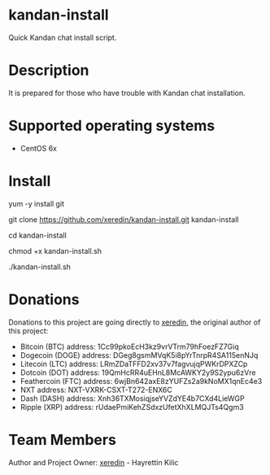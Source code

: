 # kandan-install
Quick Kandan chat install script.

Description
===========

It is prepared for those who have trouble with Kandan chat installation.

Supported operating systems
===========================
* CentOS 6x

Install
=======

yum -y install git

git clone https://github.com/xeredin/kandan-install.git kandan-install

cd kandan-install

chmod +x kandan-install.sh

./kandan-install.sh


Donations
=========

Donations to this project are going directly to [xeredin](https://github.com/xeredin), the original author of this project:

* Bitcoin (BTC) address: 1Cc99pkoEcH3kz9vrVTrm79hFoezFZ7Giq
* Dogecoin (DOGE) address: DGeg8gsmMVqK5i8pYrTnrpR4SA115enNJq
* Litecoin (LTC) address: LRmZDaTFFD2xv37v7fagvujqPWKrDPXZCp
* Dotcoin (DOT) address: 19QmHcRR4uEHnL8McAWKY2y9S2ypu6zVre
* Feathercoin (FTC) address: 6wjBn642axE8zYUFZs2a9kNoMX1qnEc4e3
* NXT address: NXT-VXRK-CSXT-T272-ENX6C
* Dash (DASH) address: Xnh36TXMosiqjseYVZdYE4b7CXd4LieWGP
* Ripple (XRP) address: rUdaePmiKehZSdxzUfetXhXLMQJTs4Qgm3

Team Members
============

Author and Project Owner: [xeredin](https://github.com/xeredin) - Hayrettin Kilic
